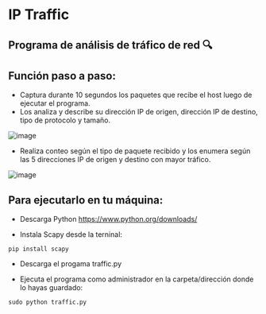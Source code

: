 # IP Traffic
## Programa de análisis de tráfico de red 🔍
## Función paso a paso:
- Captura durante 10 segundos los paquetes que recibe el host luego de ejecutar el programa.
- Los analiza y describe su dirección IP de origen, dirección IP de destino, tipo de protocolo y tamaño.
  
![image](https://github.com/user-attachments/assets/e22680ea-5220-4d2b-b287-736685acac76)


- Realiza conteo según el tipo de paquete recibido y los enumera según las 5 direcciones IP de origen y destino con mayor tráfico.
  
![image](https://github.com/user-attachments/assets/5570f976-cac3-45dd-84c1-a8ff86e1576d)


## Para ejecutarlo en tu máquina:
- Descarga Python https://www.python.org/downloads/
  
- Instala Scapy desde la terninal:

```pip install scapy```

- Descarga el progama traffic.py

- Ejecuta el programa como administrador en la carpeta/dirección donde lo hayas guardado:

```sudo python traffic.py```
